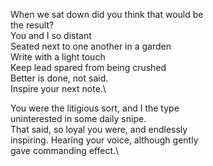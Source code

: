 When we sat down did you think that would be\
the result?\
You and I so distant\
Seated next to one another in a garden\
Write with a light touch\
Keep lead spared from being crushed\
Better is done, not said.\
Inspire your next note.\

You were the litigious sort, and I the type\
uninterested in some daily snipe.\
That said, so loyal you were, and endlessly\
inspiring. Hearing your voice, although gently\
gave commanding effect.\
